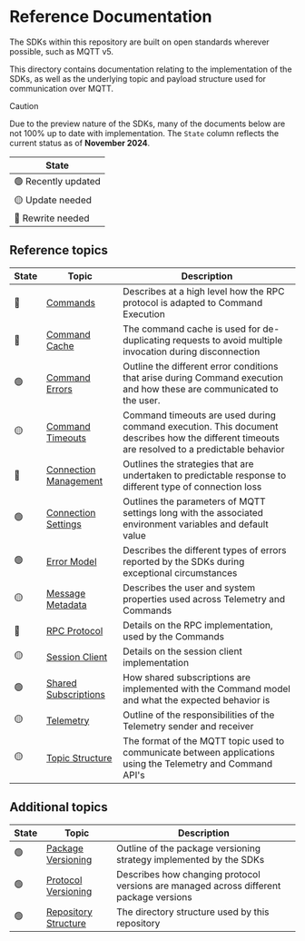 # Reference Documentation

The SDKs within this repository are built on open standards wherever possible, such as MQTT v5.

This directory contains documentation relating to the implementation of the SDKs, as well as the underlying topic and payload structure used for communication over MQTT.

> [!CAUTION]
> Due to the preview nature of the SDKs, many of the documents below are not 100% up to date with implementation. The `State` column reflects the current status as of **November 2024**.

| State |
|-|
| :green_circle: Recently updated |
| :yellow_circle: Update needed |
| :red_circle: Rewrite needed |

## Reference topics

| State |Topic | Description |
|-|-|-|
| :red_circle: | [Commands](commands.md) | Describes at a high level how the RPC protocol is adapted to Command Execution |
| :red_circle: | [Command Cache](command-cache.md) | The command cache is used for de-duplicating requests to avoid multiple invocation during disconnection |
| :green_circle: | [Command Errors](command-errors.md) | Outline the different error conditions that arise during Command execution and how these are communicated to the user. |
| :yellow_circle: | [Command Timeouts](command-timeouts.md) | Command timeouts are used during command execution. This document describes how the different timeouts are resolved to a predictable behavior |
| :red_circle: | [Connection Management](connection-management.md) | Outlines the strategies that are undertaken to predictable response to different type of connection loss |
| :green_circle: | [Connection Settings](connection-settings.md) | Outlines the parameters of MQTT settings long with the associated environment variables and default value |
| :green_circle: | [Error Model](error-model.md) | Describes the different types of errors reported by the SDKs during exceptional circumstances |
| :yellow_circle: | [Message Metadata](message-metadata.md) | Describes the user and system properties used across Telemetry and Commands |
| :red_circle: | [RPC Protocol](rpc-protocol.md) | Details on the RPC implementation, used by the Commands |
| :yellow_circle: | [Session Client](session-client.md) | Details on the session client implementation |
| :green_circle: | [Shared Subscriptions](shared-subscriptions.md) | How shared subscriptions are implemented with the Command model and what the expected behavior is |
| :yellow_circle: | [Telemetry](telemetry.md) | Outline of the responsibilities of the Telemetry sender and receiver |
| :yellow_circle: | [Topic Structure](topic-structure.md) | The format of the MQTT topic used to communicate between applications using the Telemetry and Command API's |

## Additional topics

| State | Topic | Description |
|-|-|-|
| :green_circle: | [Package Versioning](package-versioning.md) | Outline of the package versioning strategy implemented by the SDKs |
| :green_circle: | [Protocol Versioning](protocol-versioning.md) | Describes how changing protocol versions are managed across different package versions |
| :green_circle: | [Repository Structure](repository-structure.md) | The directory structure used by this repository |
